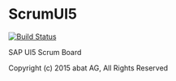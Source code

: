 # ScrumUI5

[![Build Status](http://lan.az-n.de:8080/buildStatus/icon?job=scrumUI5)](http://lan.az-n.de:8080/job/scrumUI5/)

SAP UI5 Scrum Board

Copyright (c) 2015 abat AG, All Rights Reserved
